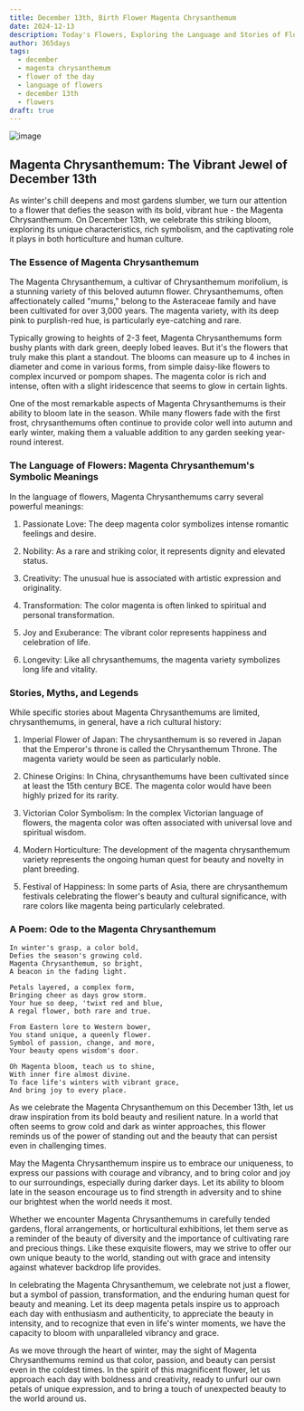 ```yaml
---
title: December 13th, Birth Flower Magenta Chrysanthemum
date: 2024-12-13
description: Today's Flowers, Exploring the Language and Stories of Flowers Magenta Chrysanthemum
author: 365days
tags:
  - december
  - magenta chrysanthemum
  - flower of the day
  - language of flowers
  - december 13th
  - flowers
draft: true
---
```


![image](#center)

## Magenta Chrysanthemum: The Vibrant Jewel of December 13th

As winter's chill deepens and most gardens slumber, we turn our attention to a flower that defies the season with its bold, vibrant hue - the Magenta Chrysanthemum. On December 13th, we celebrate this striking bloom, exploring its unique characteristics, rich symbolism, and the captivating role it plays in both horticulture and human culture.

### The Essence of Magenta Chrysanthemum

The Magenta Chrysanthemum, a cultivar of Chrysanthemum morifolium, is a stunning variety of this beloved autumn flower. Chrysanthemums, often affectionately called "mums," belong to the Asteraceae family and have been cultivated for over 3,000 years. The magenta variety, with its deep pink to purplish-red hue, is particularly eye-catching and rare.

Typically growing to heights of 2-3 feet, Magenta Chrysanthemums form bushy plants with dark green, deeply lobed leaves. But it's the flowers that truly make this plant a standout. The blooms can measure up to 4 inches in diameter and come in various forms, from simple daisy-like flowers to complex incurved or pompom shapes. The magenta color is rich and intense, often with a slight iridescence that seems to glow in certain lights.

One of the most remarkable aspects of Magenta Chrysanthemums is their ability to bloom late in the season. While many flowers fade with the first frost, chrysanthemums often continue to provide color well into autumn and early winter, making them a valuable addition to any garden seeking year-round interest.

### The Language of Flowers: Magenta Chrysanthemum's Symbolic Meanings

In the language of flowers, Magenta Chrysanthemums carry several powerful meanings:

1. Passionate Love: The deep magenta color symbolizes intense romantic feelings and desire.

2. Nobility: As a rare and striking color, it represents dignity and elevated status.

3. Creativity: The unusual hue is associated with artistic expression and originality.

4. Transformation: The color magenta is often linked to spiritual and personal transformation.

5. Joy and Exuberance: The vibrant color represents happiness and celebration of life.

6. Longevity: Like all chrysanthemums, the magenta variety symbolizes long life and vitality.

### Stories, Myths, and Legends

While specific stories about Magenta Chrysanthemums are limited, chrysanthemums, in general, have a rich cultural history:

1. Imperial Flower of Japan: The chrysanthemum is so revered in Japan that the Emperor's throne is called the Chrysanthemum Throne. The magenta variety would be seen as particularly noble.

2. Chinese Origins: In China, chrysanthemums have been cultivated since at least the 15th century BCE. The magenta color would have been highly prized for its rarity.

3. Victorian Color Symbolism: In the complex Victorian language of flowers, the magenta color was often associated with universal love and spiritual wisdom.

4. Modern Horticulture: The development of the magenta chrysanthemum variety represents the ongoing human quest for beauty and novelty in plant breeding.

5. Festival of Happiness: In some parts of Asia, there are chrysanthemum festivals celebrating the flower's beauty and cultural significance, with rare colors like magenta being particularly celebrated.

### A Poem: Ode to the Magenta Chrysanthemum

	In winter's grasp, a color bold,
	Defies the season's growing cold.
	Magenta Chrysanthemum, so bright,
	A beacon in the fading light.
	
	Petals layered, a complex form,
	Bringing cheer as days grow storm.
	Your hue so deep, 'twixt red and blue,
	A regal flower, both rare and true.
	
	From Eastern lore to Western bower,
	You stand unique, a queenly flower.
	Symbol of passion, change, and more,
	Your beauty opens wisdom's door.
	
	Oh Magenta bloom, teach us to shine,
	With inner fire almost divine.
	To face life's winters with vibrant grace,
	And bring joy to every place.

As we celebrate the Magenta Chrysanthemum on this December 13th, let us draw inspiration from its bold beauty and resilient nature. In a world that often seems to grow cold and dark as winter approaches, this flower reminds us of the power of standing out and the beauty that can persist even in challenging times.

May the Magenta Chrysanthemum inspire us to embrace our uniqueness, to express our passions with courage and vibrancy, and to bring color and joy to our surroundings, especially during darker days. Let its ability to bloom late in the season encourage us to find strength in adversity and to shine our brightest when the world needs it most.

Whether we encounter Magenta Chrysanthemums in carefully tended gardens, floral arrangements, or horticultural exhibitions, let them serve as a reminder of the beauty of diversity and the importance of cultivating rare and precious things. Like these exquisite flowers, may we strive to offer our own unique beauty to the world, standing out with grace and intensity against whatever backdrop life provides.

In celebrating the Magenta Chrysanthemum, we celebrate not just a flower, but a symbol of passion, transformation, and the enduring human quest for beauty and meaning. Let its deep magenta petals inspire us to approach each day with enthusiasm and authenticity, to appreciate the beauty in intensity, and to recognize that even in life's winter moments, we have the capacity to bloom with unparalleled vibrancy and grace.

As we move through the heart of winter, may the sight of Magenta Chrysanthemums remind us that color, passion, and beauty can persist even in the coldest times. In the spirit of this magnificent flower, let us approach each day with boldness and creativity, ready to unfurl our own petals of unique expression, and to bring a touch of unexpected beauty to the world around us.